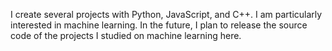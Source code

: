 I create several projects with Python, JavaScript, and C++. I am particularly interested in machine learning. In the future, I plan to release the source code of the projects I studied on machine learning here.

